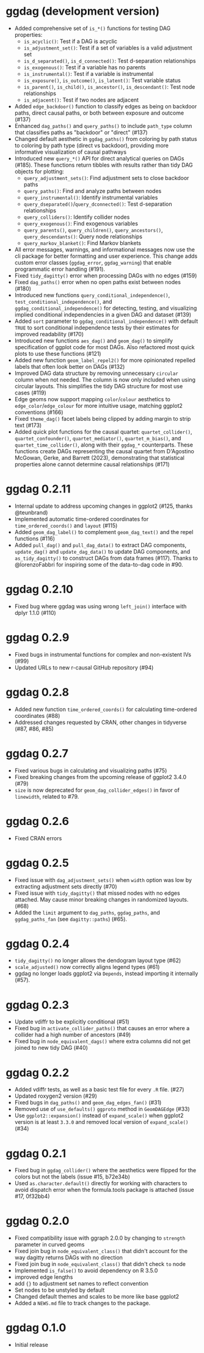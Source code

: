# ggdag (development version)

* Added comprehensive set of `is_*()` functions for testing DAG properties:
  - `is_acyclic()`: Test if a DAG is acyclic
  - `is_adjustment_set()`: Test if a set of variables is a valid adjustment set
  - `is_d_separated()`, `is_d_connected()`: Test d-separation relationships
  - `is_exogenous()`: Test if a variable has no parents
  - `is_instrumental()`: Test if a variable is instrumental
  - `is_exposure()`, `is_outcome()`, `is_latent()`: Test variable status
  - `is_parent()`, `is_child()`, `is_ancestor()`, `is_descendant()`: Test node relationships
  - `is_adjacent()`: Test if two nodes are adjacent
* Added `edge_backdoor()` function to classify edges as being on backdoor paths, direct causal paths, or both between exposure and outcome (#137)
* Enhanced `dag_paths()` and `query_paths()` to include `path_type` column that classifies paths as "backdoor" or "direct" (#137)
* Changed default aesthetic in `ggdag_paths()` from coloring by path status to coloring by path type (direct vs backdoor), providing more informative visualization of causal pathways
* Introduced new `query_*()` API for direct analytical queries on DAGs (#185). These functions return tibbles with results rather than tidy DAG objects for plotting:
  - `query_adjustment_sets()`: Find adjustment sets to close backdoor paths
  - `query_paths()`: Find and analyze paths between nodes
  - `query_instrumental()`: Identify instrumental variables
  - `query_dseparated()`/`query_dconnected()`: Test d-separation relationships
  - `query_colliders()`: Identify collider nodes
  - `query_exogenous()`: Find exogenous variables
  - `query_parents()`, `query_children()`, `query_ancestors()`, `query_descendants()`: Query node relationships
  - `query_markov_blanket()`: Find Markov blankets
* All error messages, warnings, and informational messages now use the cli package for better formatting and user experience. This change adds custom error classes (`ggdag_error`, `ggdag_warning`) that enable programmatic error handling (#191).
* Fixed `tidy_dagitty()` error when processing DAGs with no edges (#159)
* Fixed `dag_paths()` error when no open paths exist between nodes (#180)
* Introduced new functions `query_conditional_independence()`, `test_conditional_independence()`, and `ggdag_conditional_independence()` for detecting, testing, and visualizing implied conditional independencies in a given DAG and dataset (#139)
* Added `sort` parameter to `ggdag_conditional_independence()` with default `TRUE` to sort conditional independence tests by their estimates for improved readability (#170)
* Introduced new functions `aes_dag()` and `geom_dag()` to simplify specification of ggplot code for most DAGs. Also refactored most quick plots to use these functions (#121)
* Added new function `geom_label_repel2()` for more opinionated repelled labels that often look better on DAGs (#132)
* Improved DAG data structure by removing unnecessary `circular` column when not needed. The column is now only included when using circular layouts. This simplifies the tidy DAG structure for most use cases (#119)
* Edge geoms now support mapping `color`/`colour` aesthetics to `edge_color`/`edge_colour` for more intuitive usage, matching ggplot2 conventions (#166)
* Fixed `theme_dag()` facet labels being clipped by adding margin to strip text (#173)
* Added quick plot functions for the causal quartet: `quartet_collider()`, `quartet_confounder()`, `quartet_mediator()`, `quartet_m_bias()`, and `quartet_time_collider()`, along with their `ggdag_*` counterparts. These functions create DAGs representing the causal quartet from D'Agostino McGowan, Gerke, and Barrett (2023), demonstrating that statistical properties alone cannot determine causal relationships (#171)

# ggdag 0.2.11

* Internal update to address upcoming changes in ggplot2 (#125, thanks @teunbrand)
* Implemented automatic time-ordered coordinates for `time_ordered_coords()` and `layout` (#115)
* Added `geom_dag_label()` to complement `geom_dag_text()` and the repel functions (#116)
* Added `pull_dag()` and `pull_dag_data()` to extract DAG components, `update_dag()` and `update_dag_data()` to update DAG components, and `as_tidy_dagitty()` to construct DAGs from data frames (#117). Thanks to @lorenzoFabbri for inspiring some of the data-to-dag code in #90.

# ggdag 0.2.10
* Fixed bug where ggdag was using wrong `left_join()` interface with dplyr 1.1.0 (#110)

# ggdag 0.2.9
* Fixed bugs in instrumental functions for complex and non-existent IVs (#99)
* Updated URLs to new r-causal GitHub repository (#94)

# ggdag 0.2.8
* Added new function `time_ordered_coords()` for calculating time-ordered coordinates (#88)
* Addressed changes requested by CRAN, other changes in tidyverse (#87, #86, #85)

# ggdag 0.2.7
* Fixed various bugs in calculating and visualizing paths (#75)
* Fixed breaking changes from the upcoming release of ggplot2 3.4.0 (#79)
* `size` is now deprecated for `geom_dag_collider_edges()` in favor of `linewidth`, related to #79.

# ggdag 0.2.6
* Fixed CRAN errors

# ggdag 0.2.5
* Fixed issue with `dag_adjustment_sets()` when `width` option was low by extracting adjustment sets directly (#70)
* Fixed issue with `tidy_dagitty()` that missed nodes with no edges attached. May cause minor breaking changes in randomized layouts. (#68)
* Added the `limit` argument to `dag_paths`, `ggdag_paths`, and `ggdag_paths_fan` (see `dagitty::paths`) (#65).

# ggdag 0.2.4
* `tidy_dagitty()` no longer allows the dendogram layout type (#62)
* `scale_adjusted()` now correctly aligns legend types (#61)
* ggdag no longer loads ggplot2 via `Depends`, instead importing it internally (#57).

# ggdag 0.2.3
* Update vdiffr to be explicitly conditional (#51)
* Fixed bug in `activate_collider_paths()` that causes an error where a collider had a high number of ancestors (#49)
* Fixed bug in `node_equivalent_dags()` where extra columns did not get joined to new tidy DAG (#40)

# ggdag 0.2.2
* Added vdiffr tests, as well as a basic test file for every `.R` file. (#27)
* Updated roxygen2 version (#29)
* Fixed bugs in `dag_paths()` and `geom_dag_edges_fan()` (#31)
* Removed use of `use_defaults()` `ggproto` method in `GeomDAGEdge` (#33)
* Use `ggplot2::expansion()` instead of `expand_scale()` when ggplot2 version is at least `3.3.0` and removed local version of `expand_scale()` (#34)

# ggdag 0.2.1
* Fixed bug in `ggdag_collider()` where the aesthetics were flipped for the colors but not the labels (issue #15, b72e34b)
* Used `as.character.default()` directly for working with characters to avoid dispatch error when the formula.tools package is attached (issue #17, 0f32bb4)

# ggdag 0.2.0
* Fixed compatibility issue with ggraph 2.0.0 by changing to `strength` parameter in curved geoms
* Fixed join bug in `node_equivalent_class()` that didn't account for the way dagitty returns DAGs with no direction
* Fixed join bug in `node_equivalent_class()` that didn't check `to` node
* Implemented `is_false()` to avoid dependency on R 3.5.0
* improved edge lengths
* add `{}` to adjustment set names to reflect convention
* Set nodes to be unstyled by default
* Changed default themes and scales to be more like base ggplot2
* Added a `NEWS.md` file to track changes to the package.


# ggdag 0.1.0
* Initial release
